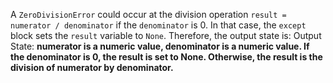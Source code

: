 A `ZeroDivisionError` could occur at the division operation `result = numerator / denominator` if the `denominator` is 0. In that case, the `except` block sets the `result` variable to `None`. 
Therefore, the output state is: 
Output State: **numerator is a numeric value, denominator is a numeric value. If the denominator is 0, the result is set to None. Otherwise, the result is the division of numerator by denominator.**